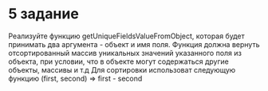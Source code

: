 # 5 задание
Реализуйте функцию getUniqueFieldsValueFromObject, которая будет принимать два аргумента - объект и имя поля.
Функция должна вернуть отсортированный массив уникальных значений указанного поля из объекта, при условии, что в объекте могут содержаться другие объекты, массивы и т.д
Для сортировки использоват следующую функцию (first, second) => first - second